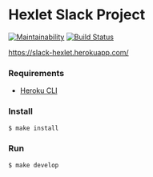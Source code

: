 # Hexlet Slack Project

[![Maintainability](https://api.codeclimate.com/v1/badges/26472fb6f753983a5816/maintainability)](https://codeclimate.com/github/dim2k2006/frontend-project-lvl4/maintainability)
[![Build Status](https://travis-ci.org/dim2k2006/frontend-project-lvl4.svg?branch=master)](https://travis-ci.org/dim2k2006/frontend-project-lvl4)

https://slack-hexlet.herokuapp.com/

### Requirements

* [Heroku CLI](https://devcenter.heroku.com/articles/heroku-cli)

### Install

```sh
$ make install
```

### Run

```sh
$ make develop
```
